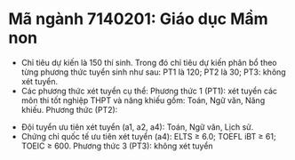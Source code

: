 # Mã ngành 7140201: Giáo dục Mầm non
- Chỉ tiêu dự kiến là 150 thí sinh. Trong đó chỉ tiêu dự kiến phân bổ theo từng phương thức tuyển sinh như sau: PT1 là 120; PT2 là 30; PT3: không xét tuyển.
- Các phương thức xét tuyển cụ thể:
Phương thức 1 (PT1): xét tuyển các môn thi tốt nghiệp THPT và năng khiếu gồm: Toán, Ngữ văn, Năng khiếu.
Phương thức (PT2): 
+ Đội tuyển ưu tiên xét tuyển (a1, a2, a4): Toán, Ngữ văn, Lịch sử. 
+ Chứng chỉ quốc tế ưu tiên xét tuyển (a4): ELTS ≥ 6.0; TOEFL iBT ≥ 61; TOEIC ≥ 600.
Phương thức 3 (PT3): không xét tuyển

